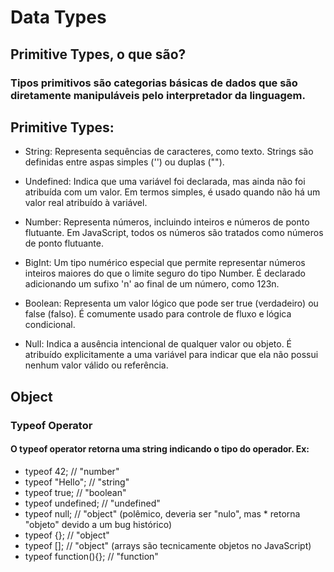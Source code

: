 # Data Types
## Primitive Types, o que são?

### Tipos primitivos são categorias básicas de dados que são diretamente manipuláveis pelo interpretador da linguagem.

## Primitive Types:

* String: Representa sequências de caracteres, como texto. Strings são definidas entre aspas simples ('') ou duplas ("").

* Undefined: Indica que uma variável foi declarada, mas ainda não foi atribuída com um valor. Em termos simples, é usado quando não há um valor real atribuído à variável.

* Number: Representa números, incluindo inteiros e números de ponto flutuante. Em JavaScript, todos os números são tratados como números de ponto flutuante.

* BigInt: Um tipo numérico especial que permite representar números inteiros maiores do que o limite seguro do tipo Number. É declarado adicionando um sufixo 'n' ao final de um número, como 123n.

* Boolean: Representa um valor lógico que pode ser true (verdadeiro) ou false (falso). É comumente usado para controle de fluxo e lógica condicional.

* Null: Indica a ausência intencional de qualquer valor ou objeto. É atribuído explicitamente a uma variável para indicar que ela não possui nenhum valor válido ou referência.

## Object

### Typeof Operator

#### O typeof operator retorna uma string indicando o tipo do operador. Ex:
* typeof 42; // "number"
* typeof "Hello"; // "string"
* typeof true; // "boolean"
* typeof undefined; // "undefined"
* typeof null; // "object" (polêmico, deveria ser "nulo", mas * retorna "objeto" devido a um bug histórico)
* typeof {}; // "object"
* typeof []; // "object" (arrays são tecnicamente objetos no JavaScript)
* typeof function(){}; // "function"